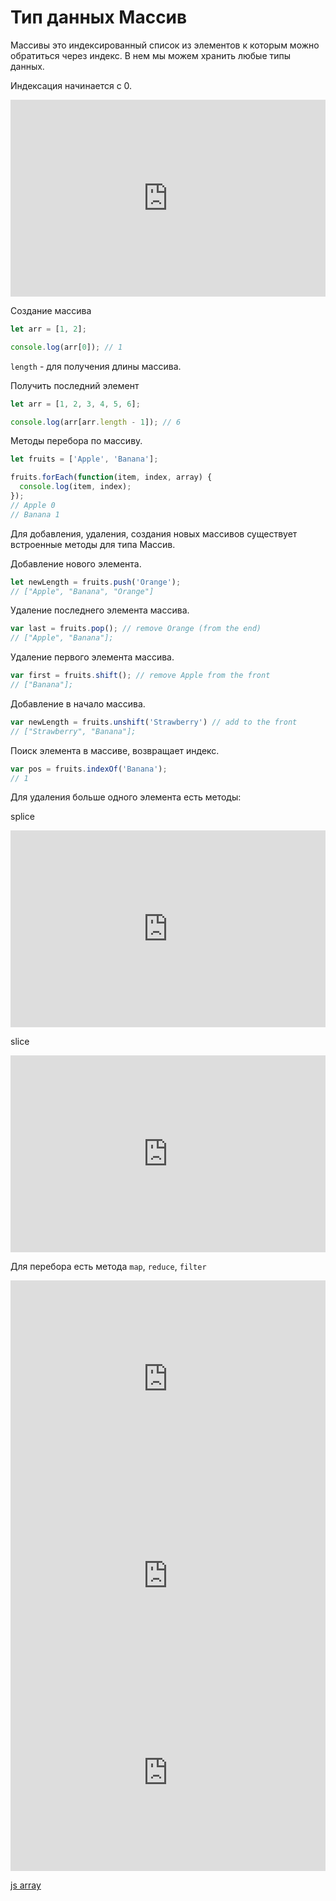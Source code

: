 # Тип данных Массив

Массивы это индексированный список из элементов к которым можно обратиться через индекс.
В нем мы можем хранить любые типы данных.

Индексация начинается с 0.

<iframe width="100%" height="315" src="https://www.youtube.com/embed/oigfaZ5ApsM" frameborder="0" allow="accelerometer; autoplay; encrypted-media; gyroscope; picture-in-picture" allowfullscreen></iframe>

Создание массива
```js
let arr = [1, 2];

console.log(arr[0]); // 1
```

`length` - для получения длины массива.

Получить последний элемент
```js
let arr = [1, 2, 3, 4, 5, 6];

console.log(arr[arr.length - 1]); // 6
```

Методы перебора по массиву.

```js
let fruits = ['Apple', 'Banana'];

fruits.forEach(function(item, index, array) {
  console.log(item, index);
});
// Apple 0
// Banana 1
```

Для добавления, удаления, создания новых массивов существует встроенные методы для типа Массив.

Добавление нового элемента.
```js
let newLength = fruits.push('Orange');
// ["Apple", "Banana", "Orange"]
```

Удаление последнего элемента массива.

```js
var last = fruits.pop(); // remove Orange (from the end)
// ["Apple", "Banana"];
```

Удаление первого элемента массива.

```js
var first = fruits.shift(); // remove Apple from the front
// ["Banana"];
```

Добавление в начало массива.
```js
var newLength = fruits.unshift('Strawberry') // add to the front
// ["Strawberry", "Banana"];
```

Поиск элемента в массиве, возвращает индекс.

```js
var pos = fruits.indexOf('Banana');
// 1
```

Для удаления больше одного элемента есть методы:

splice
<iframe width="100%" height="315" src="https://www.youtube.com/embed/pNJDbE-d77w" frameborder="0" allow="accelerometer; autoplay; encrypted-media; gyroscope; picture-in-picture" allowfullscreen></iframe>

slice
<iframe width="100%" height="315" src="https://www.youtube.com/embed/QdwLGI1yNrk" frameborder="0" allow="accelerometer; autoplay; encrypted-media; gyroscope; picture-in-picture" allowfullscreen></iframe>

Для перебора есть метода `map`, `reduce`, `filter`

<iframe width="100%" height="315" src="https://www.youtube.com/embed/G3BS3sh3D8Q" frameborder="0" allow="accelerometer; autoplay; encrypted-media; gyroscope; picture-in-picture" allowfullscreen></iframe>
<iframe width="100%" height="315" src="https://www.youtube.com/embed/4_iT6EGkQfk" frameborder="0" allow="accelerometer; autoplay; encrypted-media; gyroscope; picture-in-picture" allowfullscreen></iframe>
<iframe width="100%" height="315" src="https://www.youtube.com/embed/g1C40tDP0Bk" frameborder="0" allow="accelerometer; autoplay; encrypted-media; gyroscope; picture-in-picture" allowfullscreen></iframe>

[js array](https://devdocs.io/javascript/global_objects/array)